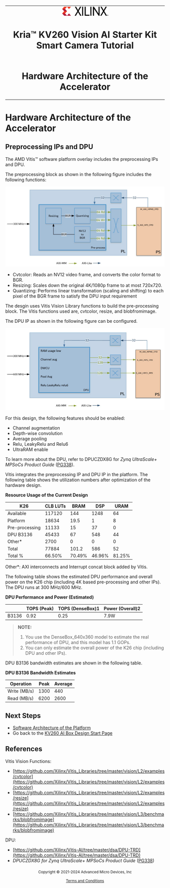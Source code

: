 <table class="sphinxhide">
 <tr>
   <td align="center"><img src="../../media/xilinx-logo.png" width="30%"/><h1> Kria&trade; KV260 Vision AI Starter Kit <br> Smart Camera Tutorial</h1>
   </td>
 </tr>
 <tr>
 <td align="center"><h1> Hardware Architecture of the Accelerator </h1>

 </td>
 </tr>
</table>

# Hardware Architecture of the Accelerator

## Preprocessing IPs and DPU

The AMD Vitis&trade; software platform overlay includes the preprocessing IPs and DPU.

The preprocessing block as shown in the following figure includes the following functions:

![preprocessing block](../../media/preprocess_sc.png)

* Cvtcolor: Reads an NV12 video frame, and converts the color format to BGR.
* Resizing: Scales down the original 4K/1080p frame to at most 720x720.
* Quantizing: Performs linear transformation (scaling and shifting) to each pixel of the BGR frame to satisfy the DPU input requirement

The desgin uses Vitis Vision Library functions to build the pre-processing block. The Vitis functions used are, cvtcolor, resize, and blobfromimage.

The DPU IP as shown in the following figure can be configured.

![dpu ip](../../media/dpu_sc.png)

For this design, the following features should be enabled:

* Channel augmentation
* Depth-wise convolution
* Average pooling
* Relu, LeakyRelu and Relu6
* UltraRAM enable

To learn more about the DPU, refer to DPUCZDX8G for *Zynq UltraScale+ MPSoCs Product Guide* ([PG338](https://www.xilinx.com/support/documentation/ip_documentation/dpu/v3_2/pg338-dpu.pdf)).

Vitis integrates the preprocessing IP and DPU IP in the platform. The following table shows the utilization numbers after optimization of the hardware design.

**Resource Usage of the Current Design**

|K26|CLB LUTs|BRAM|DSP|URAM|
|----|----|---|----|--|
|Available|117120|144|1248|64|
|Platform|18634|19.5|1|8
|Pre-processing|11133|15|37|0|
|DPU B3136|45433|67|548|44|
|Other*|2700|0|0|0|
|Total|77884|101.2|586|52|
|Total %|66.50%|70.49%|46.96%|81.25%|

Other*: AXI interconnects and Interrupt concat block added by Vitis.

The following table shows the estimated DPU performance and overall power on the K26 chip (including 4K based pre-processing and other IPs). The DPU runs at 300 MHz/600 MHz.

**DPU Performance and Power (Estimated)**

||TOPS (Peak)|TOPS (DenseBox)1|Power (Overall)2
|-|-|-|-|
|B3136|0.92|0.25|7.9W

>**NOTE:**
>
>1. You use the DenseBox_640x360 model to estimate the real performance of DPU, and this model has 1.1 GOPs.
>2. You can only estimate the overall power of the K26 chip (including DPU and other IPs).

DPU B3136 bandwidth estimates are shown in the following table.

**DPU B3136 Bandwidth Estimates**

|Operation|Peak|Average|
|-|-|-|
|Write (MB/s)|1300|440
|Read (MB/s)|6200|2600

## Next Steps

* [Software Architecture of the Platform](sw_arch_platform.md)
* Go back to the [KV260 AI Box Design Start Page](../smartcamera_landing)

## References

Vitis Vision Functions:

* [https://github.com/Xilinx/Vitis_Libraries/tree/master/vision/L2/examples/cvtcolor](https://github.com/Xilinx/Vitis_Libraries/tree/master/vision/L2/examples/cvtcolor)
* [https://github.com/Xilinx/Vitis_Libraries/tree/master/vision/L2/examples/resize](https://github.com/Xilinx/Vitis_Libraries/tree/master/vision/L2/examples/resize)
* [https://github.com/Xilinx/Vitis_Libraries/tree/master/vision/L3/benchmarks/blobfromimage](https://github.com/Xilinx/Vitis_Libraries/tree/master/vision/L3/benchmarks/blobfromimage)

DPU:

* [https://github.com/Xilinx/Vitis-AI/tree/master/dsa/DPU-TRD](https://github.com/Xilinx/Vitis-AI/tree/master/dsa/DPU-TRD)
* *DPUCZDX8G for Zynq UltraScale+ MPSoCs Product Guide* ([PG338](https://docs.xilinx.com/access/sources/dita/map?url=pg338-dpu&ft:locale=en-US))


<p class="sphinxhide" align="center"><sub>Copyright © 2021-2024 Advanced Micro Devices, Inc</sub></p>

<p class="sphinxhide" align="center"><sup><a href="https://www.amd.com/en/corporate/copyright">Terms and Conditions</a></sup></p>